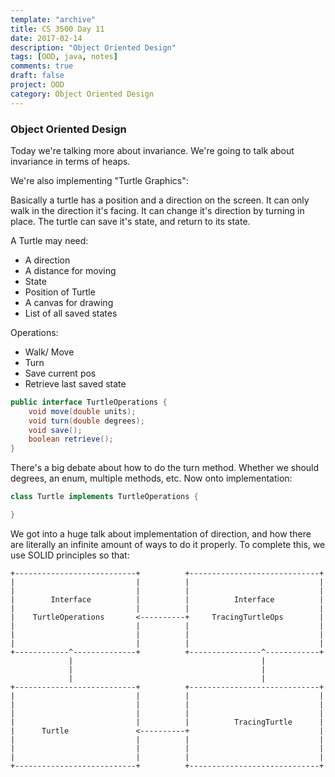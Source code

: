 ```yaml
---
template: "archive"
title: CS 3500 Day 11
date: 2017-02-14
description: "Object Oriented Design"
tags: [OOD, java, notes]
comments: true
draft: false
project: OOD
category: Object Oriented Design
---
```


### Object Oriented Design

Today we're talking more about invariance. We're going to talk about invariance in terms of heaps.

We're also implementing "Turtle Graphics":

Basically a turtle has a position and a direction on the screen. It can only walk in the direction it's facing. It can change it's direction by turning in place. The turtle can save it's state, and return to its state.

A Turtle may need:

* A direction
* A distance for moving
* State
* Position of Turtle
* A canvas for drawing
* List of all saved states

Operations:

* Walk/ Move
* Turn
* Save current pos
* Retrieve last saved state

~~~ java
public interface TurtleOperations {
	void move(double units);
	void turn(double degrees);
	void save();
	boolean retrieve();
}
~~~

There's a big debate about how to do the turn method. Whether we should degrees, an enum, multiple methods, etc. Now onto implementation:

~~~ java
class Turtle implements TurtleOperations {

}
~~~

We got into a huge talk about implementation of direction, and how there are literally an infinite amount of ways to do it properly. To complete this, we use SOLID principles so that:

~~~ ascii
+---------------------------+          +-----------------------------+
|                           |          |                             |
|                           |          |                             |
|        Interface          |          |          Interface          |
|                           |          |                             |
|    TurtleOperations       <----------+     TracingTurtleOps        |
|                           |          |                             |
|                           |          |                             |
|                           |          |                             |
+------------^--------------+          +----------------^------------+
             |                                          |
             |                                          |
             |                                          |
+---------------------------+          +-----------------------------+
|                           |          |                             |
|                           |          |                             |
|                           |          |                             |
|                           |          |          TracingTurtle      |
|      Turtle               <----------+                             |
|                           |          |                             |
|                           |          |                             |
|                           |          |                             |
+---------------------------+          +-----------------------------+
~~~

